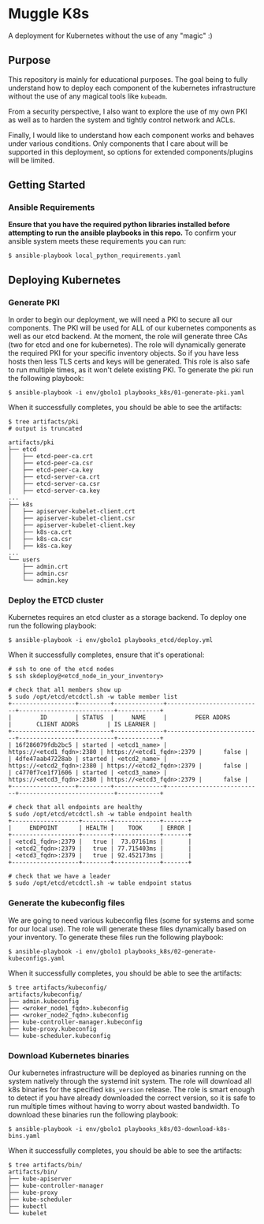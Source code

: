 # Muggle K8s
A deployment for Kubernetes without the use of any "magic" :)

## Purpose
This repository is mainly for educational purposes. The goal being to fully
understand how to deploy each component of the kubernetes infrastructure
without the use of any magical tools like `kubeadm`.

From a security perspective, I also want to explore the use of my own PKI
as well as to harden the system and tightly control network and ACLs.

Finally, I would like to understand how each component works and behaves under
various conditions. Only components that I care about will be supported in
this deployment, so options for extended components/plugins will be limited.

## Getting Started

### Ansible Requirements
**Ensure that you have the required python libraries installed before attempting
to run the ansible playbooks in this repo.**
To confirm your ansible system meets these requirements you can run:
```
$ ansible-playbook local_python_requirements.yaml
```

## Deploying Kubernetes

### Generate PKI
In order to begin our deployment, we will need a PKI to secure all our
components. The PKI will be used for ALL of our kubernetes components as well
as our etcd backend. At the moment, the role will generate three CAs
(two for etcd and one for kubernetes). The role will dynamically generate
the required PKI for your specific inventory objects. So if you have less hosts
then less TLS certs and keys will be generated. This role is also safe to run
multiple times, as it won't delete existing PKI. To generate the pki run the
following playbook:

```
$ ansible-playbook -i env/gbolo1 playbooks_k8s/01-generate-pki.yaml
```

When it successfully completes, you should be able to see the artifacts:
```
$ tree artifacts/pki
# output is truncated

artifacts/pki
├── etcd
│   ├── etcd-peer-ca.crt
│   ├── etcd-peer-ca.csr
│   ├── etcd-peer-ca.key
│   ├── etcd-server-ca.crt
│   ├── etcd-server-ca.csr
│   ├── etcd-server-ca.key
...
├── k8s
│   ├── apiserver-kubelet-client.crt
│   ├── apiserver-kubelet-client.csr
│   ├── apiserver-kubelet-client.key
│   ├── k8s-ca.crt
│   ├── k8s-ca.csr
│   ├── k8s-ca.key
...
└── users
    ├── admin.crt
    ├── admin.csr
    └── admin.key
```

### Deploy the ETCD cluster
Kubernetes requires an etcd cluster as a storage backend. To deploy one run the
following playbook:

```
$ ansible-playbook -i env/gbolo1 playbooks_etcd/deploy.yml
```

When it successfully completes, ensure that it's operational:
```
# ssh to one of the etcd nodes
$ ssh skdeploy@<etcd_node_in_your_inventory>

# check that all members show up
$ sudo /opt/etcd/etcdctl.sh -w table member list
+------------------+---------+--------------+---------------------------+---------------------------+------------+
|        ID        | STATUS  |     NAME     |        PEER ADDRS         |       CLIENT ADDRS        | IS LEARNER |
+------------------+---------+--------------+---------------------------+---------------------------+------------+
| 16f286079fdb2bc5 | started | <etcd1_name> | https://<etcd1_fqdn>:2380 | https://<etcd1_fqdn>:2379 |      false |
| 4dfe47aab47228ab | started | <etcd2_name> | https://<etcd2_fqdn>:2380 | https://<etcd2_fqdn>:2379 |      false |
| c4770f7ce1f71606 | started | <etcd3_name> | https://<etcd3_fqdn>:2380 | https://<etcd3_fqdn>:2379 |      false |
+------------------+---------+--------------+---------------------------+---------------------------+------------+

# check that all endpoints are healthy
$ sudo /opt/etcd/etcdctl.sh -w table endpoint health
+-------------------+--------+-------------+-------+
|     ENDPOINT      | HEALTH |    TOOK     | ERROR |
+-------------------+--------+-------------+-------+
| <etcd1_fqdn>:2379 |   true |  73.07161ms |       |
| <etcd2_fqdn>:2379 |   true | 77.715403ms |       |
| <etcd3_fqdn>:2379 |   true | 92.452173ms |       |
+-------------------+--------+-------------+-------+

# check that we have a leader
$ sudo /opt/etcd/etcdctl.sh -w table endpoint status
```

### Generate the kubeconfig files
We are going to need various kubeconfig files (some for systems and some for our
local use). The role will generate these files dynamically based on your
inventory. To generate these files run the following playbook:

```
$ ansible-playbook -i env/gbolo1 playbooks_k8s/02-generate-kubeconfigs.yaml
```

When it successfully completes, you should be able to see the artifacts:
```
$ tree artifacts/kubeconfig/
artifacts/kubeconfig/
├── admin.kubeconfig
├── <wroker_node1_fqdn>.kubeconfig
├── <wroker_node2_fqdn>.kubeconfig
├── kube-controller-manager.kubeconfig
├── kube-proxy.kubeconfig
└── kube-scheduler.kubeconfig
```

### Download Kubernetes binaries
Our kubernetes infrastructure will be deployed as binaries running on the system
natively through the systemd init system. The role will download all k8s
binaries for the specified `k8s_version` release. The role is smart enough to
detect if you have already downloaded the correct version, so it is safe to run
multiple times without having to worry about wasted bandwidth. To download these
binaries run the following playbook:

```
$ ansible-playbook -i env/gbolo1 playbooks_k8s/03-download-k8s-bins.yaml
```

When it successfully completes, you should be able to see the artifacts:
```
$ tree artifacts/bin/
artifacts/bin/
├── kube-apiserver
├── kube-controller-manager
├── kube-proxy
├── kube-scheduler
├── kubectl
└── kubelet
```
